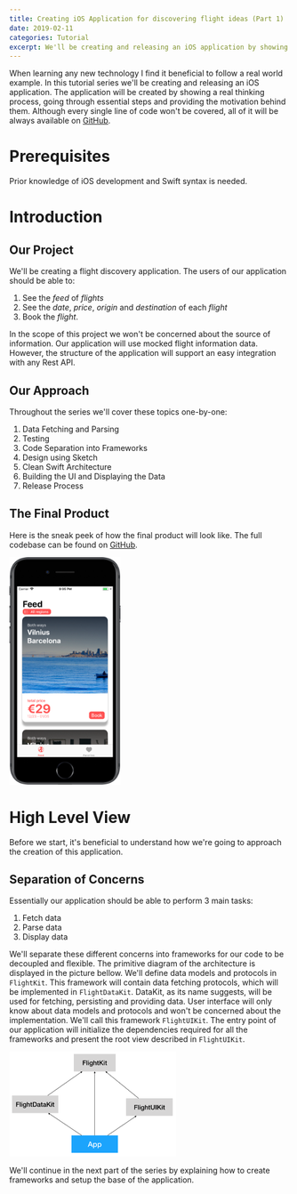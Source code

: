 ```yaml
---
title: Creating iOS Application for discovering flight ideas (Part 1)
date: 2019-02-11
categories: Tutorial
excerpt: We'll be creating and releasing an iOS application by showing a real thinking process, going through essential steps and providing the motivation behind them.
---
```


When learning any new technology I find it beneficial to follow a real world example. In this tutorial series we'll be creating and releasing an iOS application. The application will be created by showing a real thinking process, going through essential steps and providing the motivation behind them. Although every single line of code won't be covered, all of it will be always available on [GitHub](https://github.com/nitesuit/aerogami-ios). 

# Prerequisites

Prior knowledge of iOS development and Swift syntax is needed.

# Introduction

## Our Project

We'll be creating a flight discovery application. The users of our application should be able to:

1. See the _feed_ of _flights_
2. See the _date_, _price_, _origin_ and _destination_ of each _flight_
3. Book the _flight_. 

In the scope of this project we won't be concerned about the source of information. Our application will use mocked flight information data. However, the structure of the application will support an easy integration with any Rest API. 

## Our Approach

Throughout the series we'll cover these topics one-by-one:

1. Data Fetching and Parsing
2. Testing
3. Code Separation into Frameworks
4. Design using Sketch
5. Clean Swift Architecture
6. Building the UI and Displaying the Data
7. Release Process

## The Final Product

Here is the sneak peek of how the final product will look like. The full codebase can be found on [GitHub](https://github.com/nitesuit/aerogami-ios).

<img src="/assets/images/aerogami-tutorial/part1/screenshot.png" alt="Application Screenshot" width="200"/>

# High Level View

Before we start, it's beneficial to understand how we're going to approach the creation of this application.

## Separation of Concerns

Essentially our application should be able to perform 3 main tasks:

1. Fetch data
2. Parse data
3. Display data

We'll separate these different concerns into frameworks for our code to be decoupled and flexible. The primitive diagram of the architecture is displayed in the picture bellow. We'll define data models and protocols in `FlightKit`. This framework will contain data fetching protocols, which will be implemented in `FlightDataKit`. DataKit, as its name suggests, will be used for fetching, persisting and providing data. User interface will only know about data models and protocols and won't be concerned about the implementation. We'll call this framework `FlightUIKit`. The entry point of our application will initialize the dependencies required for all the frameworks and present the root view described in `FlightUIKit`. 

<img src="/assets/images/aerogami-tutorial/part1/architecture.png" alt="Application Architecture" width="300"/>

We'll continue in the next part of the series by explaining how to create frameworks and setup the base of the application.  
